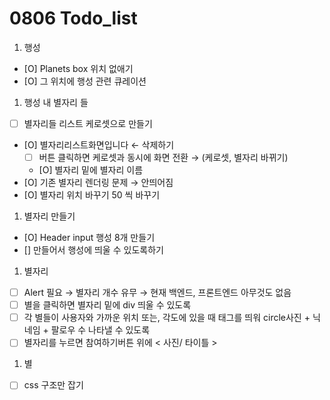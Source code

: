 # 0806 Todo_list
1. 행성
- [O]  Planets box 위치 없애기
- [O]  그 위치에 행성 관련 큐레이션
1. 행성 내 별자리 들
- [ ]  별자리들 리스트 케로셋으로 만들기
- [O]  별자리리스트화면입니다 ← 삭제하기
    - [ ]  버튼 클릭하면 케로셋과 동시에 화면 전환 → (케로셋, 별자리 바뀌기)
    - [O]  별자리 밑에 별자리 이름
- [O]  기존 별자리 렌더링 문제 → 안띄어짐
- [O]  별자리 위치 바꾸기  50 씩 바꾸기

1. 별자리 만들기
- [O]  Header input 행성 8개 만들기
- []  만들어서 행성에 띄울 수 있도록하기

1. 별자리
- [ ]  Alert 필요 → 별자리 개수 유무 → 현재 백엔드, 프론트엔드 아무것도 없음
- [ ]  별을 클릭하면 별자리 밑에 div 띄울 수 있도록
- [ ]  각 별들이 사용자와 가까운 위치 또는, 각도에 있을 때
태그를 띄워 circle사진 + 닉네임 + 팔로우 수 나타낼 수 있도록
- [ ]  별자리를 누르면 참여하기버튼 위에 < 사진/ 타이틀 >

1. 별
- [ ]  css 구조만 잡기
